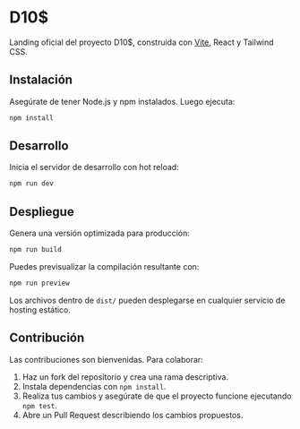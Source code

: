 # D10$

Landing oficial del proyecto D10$, construida con [Vite](https://vitejs.dev/), React y Tailwind CSS.

## Instalación

Asegúrate de tener Node.js y npm instalados. Luego ejecuta:

```bash
npm install
```

## Desarrollo

Inicia el servidor de desarrollo con hot reload:

```bash
npm run dev
```

## Despliegue

Genera una versión optimizada para producción:

```bash
npm run build
```

Puedes previsualizar la compilación resultante con:

```bash
npm run preview
```

Los archivos dentro de `dist/` pueden desplegarse en cualquier servicio de hosting estático.

## Contribución

Las contribuciones son bienvenidas. Para colaborar:

1. Haz un fork del repositorio y crea una rama descriptiva.
2. Instala dependencias con `npm install`.
3. Realiza tus cambios y asegúrate de que el proyecto funcione ejecutando `npm test`.
4. Abre un Pull Request describiendo los cambios propuestos.

